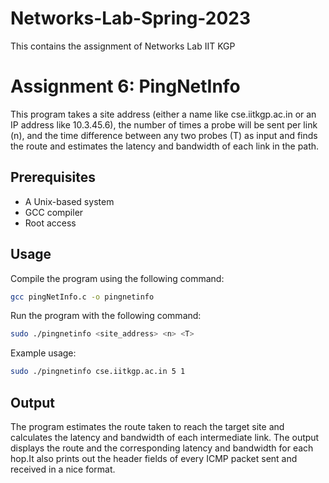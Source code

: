 # Networks-Lab-Spring-2023
This contains the assignment of Networks Lab IIT KGP
# Assignment 6: PingNetInfo

This program takes a site address (either a name like cse.iitkgp.ac.in or an IP address like 10.3.45.6), the number of times a probe will be sent per link (n), and the time difference between any two probes (T) as input and finds the route and estimates the latency and bandwidth of each link in the path.

## Prerequisites

- A Unix-based system
- GCC compiler
- Root access

## Usage

Compile the program using the following command:
```bash
gcc pingNetInfo.c -o pingnetinfo
```
Run the program with the following command:
```bash
sudo ./pingnetinfo <site_address> <n> <T>
```

Example usage:

```bash
sudo ./pingnetinfo cse.iitkgp.ac.in 5 1
```


## Output
The program estimates the route taken to reach the target site and calculates the latency and bandwidth of each intermediate link. The output displays the route and the corresponding latency and bandwidth for each hop.It also prints out the header fields of every ICMP packet sent and received in a nice format.


